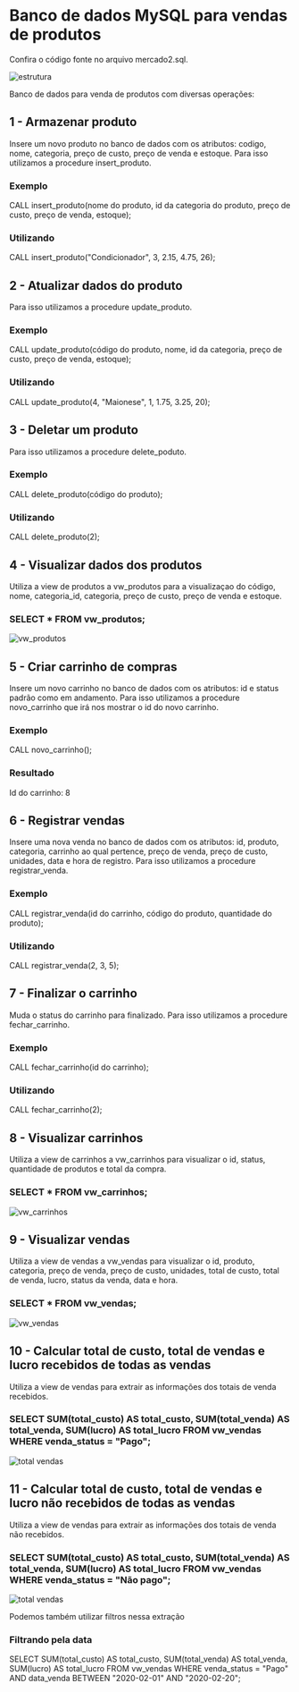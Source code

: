 # Banco de dados MySQL para vendas de produtos
Confira o código fonte no arquivo mercado2.sql.

![estrutura](https://github.com/rodriguesrenato61/vendas/blob/master/prints/estrutura2.png)

Banco de dados para venda de produtos com diversas operações:

## 1 - Armazenar produto

Insere um novo produto no banco de dados com os atributos: codigo, nome, categoria, preço de custo, preço de venda e estoque. Para isso utilizamos a procedure insert_produto.
### Exemplo
CALL insert_produto(nome do produto, id da categoria do produto, preço de custo, preço de venda, estoque);
### Utilizando
CALL insert_produto("Condicionador", 3, 2.15, 4.75, 26);

## 2 - Atualizar dados do produto

Para isso utilizamos a procedure update_produto.
### Exemplo
CALL update_produto(código do produto, nome, id da categoria, preço de custo, preço de venda, estoque);
### Utilizando
CALL update_produto(4, "Maionese", 1, 1.75, 3.25, 20);

## 3 - Deletar um produto

Para isso utilizamos a procedure delete_poduto.
### Exemplo
CALL delete_produto(código do produto);
### Utilizando
CALL delete_produto(2);

## 4 - Visualizar dados dos produtos

Utiliza a view de produtos a vw_produtos para a visualizaçao do código, nome, categoria_id, categoria, preço de custo, preço de venda e estoque.
### SELECT * FROM vw_produtos;

![vw_produtos](https://github.com/rodriguesrenato61/vendas/blob/master/prints/vw_produtos.png)

## 5 - Criar carrinho de compras

Insere um novo carrinho no banco de dados com os atributos: id e status padrão como em andamento. Para isso utilizamos a procedure novo_carrinho que irá nos mostrar o id do novo carrinho.
### Exemplo
CALL novo_carrinho();
### Resultado
Id do carrinho: 8

## 6 - Registrar vendas

Insere uma nova venda no banco de dados com os atributos: id, produto, categoria, carrinho ao qual pertence, preço de venda, preço de custo, unidades, data e hora de registro. Para isso utilizamos a procedure registrar_venda.
### Exemplo
CALL registrar_venda(id do carrinho, código do produto, quantidade do produto);
### Utilizando
CALL registrar_venda(2, 3, 5);

## 7 - Finalizar o carrinho

Muda o status do carrinho para finalizado. Para isso utilizamos a procedure fechar_carrinho.
### Exemplo
CALL fechar_carrinho(id do carrinho);
### Utilizando
CALL fechar_carrinho(2);

## 8 - Visualizar carrinhos

Utiliza a view de carrinhos a vw_carrinhos para visualizar o id, status, quantidade de produtos e total da compra.
### SELECT * FROM vw_carrinhos;

![vw_carrinhos](https://github.com/rodriguesrenato61/vendas/blob/master/prints/vw_carrinhos1.png)

## 9 - Visualizar vendas

Utiliza a view de vendas a vw_vendas para visualizar o id, produto, categoria, preço de venda, preço de custo, unidades, total de custo, total de venda, lucro, status da venda, data e hora.
### SELECT * FROM vw_vendas;

![vw_vendas](https://github.com/rodriguesrenato61/vendas/blob/master/prints/vw_vendas1.png)

## 10 - Calcular total de custo, total de vendas e lucro recebidos de todas as vendas

Utiliza a view de vendas para extrair as informações dos totais de venda recebidos.
### SELECT SUM(total_custo) AS total_custo, SUM(total_venda) AS total_venda, SUM(lucro) AS total_lucro FROM vw_vendas WHERE venda_status = "Pago";

![total vendas](https://github.com/rodriguesrenato61/vendas/blob/master/prints/total_vendas_recebidos.png)

## 11 - Calcular total de custo, total de vendas e lucro não recebidos de todas as vendas

Utiliza a view de vendas para extrair as informações dos totais de venda não recebidos.
### SELECT SUM(total_custo) AS total_custo, SUM(total_venda) AS total_venda, SUM(lucro) AS total_lucro FROM vw_vendas WHERE venda_status = "Não pago";

![total vendas](https://github.com/rodriguesrenato61/vendas/blob/master/prints/total_vendas_naorecebidos.png)

Podemos também utilizar filtros nessa extração
### Filtrando pela data
SELECT SUM(total_custo) AS total_custo, SUM(total_venda) AS total_venda, SUM(lucro) AS total_lucro FROM vw_vendas WHERE venda_status = "Pago" AND data_venda BETWEEN "2020-02-01" AND "2020-02-20";


